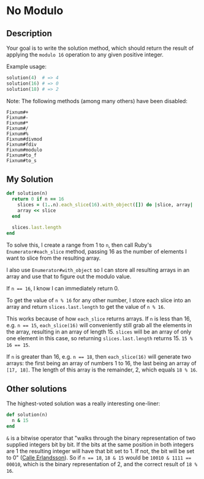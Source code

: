 # No Modulo

## Description

Your goal is to write the solution method, which should return the result of applying the `modulo 16` operation to any given positive integer.

Example usage:

```ruby
solution(4)  # => 4
solution(16) # => 0
solution(18) # => 2
```
Note: The following methods (among many others) have been disabled:

```
Fixnum#+
Fixnum#-
Fixnum#*
Fixnum#/
Fixnum#%
Fixnum#divmod
Fixnum#fdiv
Fixnum#modulo
Fixnum#to_f
Fixnum#to_s
```

## My Solution

```ruby
def solution(n)
  return 0 if n == 16
	slices = (1..n).each_slice(16).with_object([]) do |slice, array|
    array << slice
  end

  slices.last.length
end
```

To solve this, I create a range from 1 to `n`, then call Ruby's `Enumerator#each_slice` method, passing 16 as the number of elements I want to slice from the resulting array.

I also use `Enumerator#with_object` so I can store all resulting arrays in an array and use that to figure out the modulo value.

If `n == 16`, I know I can immediately return 0.

To get the value of `n % 16` for any other number, I store each slice into an array and return `slices.last.length` to get the value of `n % 16`.

This works because of how `each_slice` returns arrays. If `n` is less than 16, e.g. `n == 15`, `each_slice(16)` will conveniently still grab all the elements in the array, resulting in an array of length 15. `slices` will be an array of only one element in this case, so returning `slices.last.length` returns 15. `15 % 16 == 15`.

If `n` is greater than 16, e.g. `n == 18`, then `each_slice(16)` will generate two arrays: the first being an array of numbers 1 to 16, the last being an array of `[17, 18]`. The length of this array is the remainder, 2, which equals `18 % 16`.

## Other solutions

The highest-voted solution was a really interesting one-liner:

```ruby
def solution(n)
  n & 15
end
```

`&` is a bitwise operator that "walks through the binary representation of two supplied integers bit by bit.  If the bits at the same position in both integers are 1 the resulting integer will have that bit set to 1. If not, the bit will be set to 0" ([Calle Erlandsson](http://www.calleerlandsson.com/2014/02/06/rubys-bitwise-operators/)). So if `n == 18`, `18 & 15` would be `10010 & 1111 == 00010`, which is the binary representation of 2, and the correct result of `18 % 16`.
